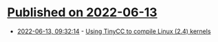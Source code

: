 # [Published on 2022-06-13](index.md)

* [2022-06-13, 09:32:14](https://news.ycombinator.com/item?id=31723061) - [Using TinyCC to compile Linux (2.4) kernels](https://github.com/seyko2/tccboot)
